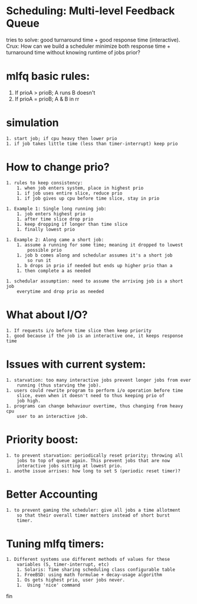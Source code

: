 # Scheduling: Multi-level Feedback Queue

tries to solve: good turnaround time + good response time (interactive).
Crux: How can we build a scheduler minimize both response time + turnaround time
without knowing runtime of jobs prior?

# mlfq basic rules:

1. If prioA > prioB; A runs B doesn't
1. If prioA = prioB; A & B in rr

# simulation
	1. start job; if cpu heavy then lower prio
	1. if job takes little time (less than timer-interrupt) keep prio
	
# How to change prio?
	1. rules to keep consistency:
		1. when job enters system, place in highest prio
		1. if job uses entire slice, reduce prio
		1. if job gives up cpu before time slice, stay in prio

	1. Example 1: Single long running job:
		1. job enters highest prio
		1. after time slice drop prio
		1. keep dropping if longer than time slice
		1. finally lowest prio

	1. Example 2: Along came a short job:
		1. assume a running for some time; meaning it dropped to lowest
			possible prio
		1. job b comes along and schedular assumes it's a short job
			so run it
		1. b drops in prio if needed but ends up higher prio than a
		1. then complete a as needed

	1. schedular assumption: need to assume the arriving job is a short job
		everytime and drop prio as needed

# What about I/O?
	1. If requests i/o before time slice then keep priority
	1. good because if the job is an interactive one, it keeps response time

# Issues with current system:
	1. starvation: too many interactive jobs prevent longer jobs from ever
		running (thus starving the job).
	1. users could rewrite program to perform i/o operation before time
		slice, even when it doesn't need to thus keeping prio of 
		job high.
	1. programs can change behaviour overtime, thus changing from heavy cpu
		user to an interactive job.


# Priority boost:
	1. to prevent starvation: periodically reset priority; throwing all
		jobs to top of queue again. This prevent jobs that are now 
		interactive jobs sitting at lowest prio.
	1. anothe issue arrises: how long to set S (periodic reset timer)?

# Better Accounting
	1. to prevent gaming the scheduler: give all jobs a time allotment
		so that their overall timer matters instead of short burst
		timer. 

# Tuning mlfq timers:
	1. Different systems use different methods of values for these 
		variables (S, timer-interrupt, etc)
		1. Solaris: Time sharing scheduling class configurable table
		1. FreeBSD: using math formulae + decay-usage algorithm
		1. Os gets highest prio, user jobs never.
		1.  Using 'nice' command

fin
